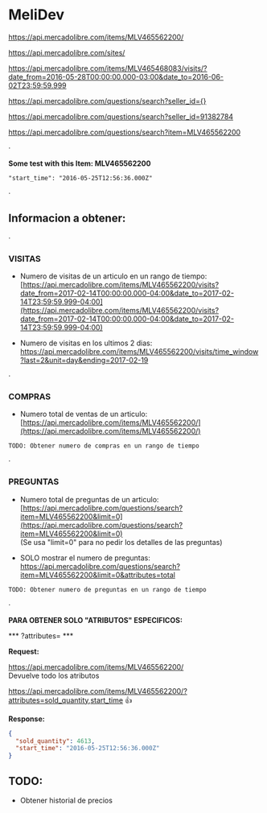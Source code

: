 # MeliDev



https://api.mercadolibre.com/items/MLV465562200/

https://api.mercadolibre.com/sites/

https://api.mercadolibre.com/items/MLV465468083/visits/?date_from=2016-05-28T00:00:00.000-03:00&date_to=2016-06-02T23:59:59.999


https://api.mercadolibre.com/questions/search?seller_id={}

https://api.mercadolibre.com/questions/search?seller_id=91382784

https://api.mercadolibre.com/questions/search?item=MLV465562200

·

**Some test with this Item: MLV465562200**

`"start_time": "2016-05-25T12:56:36.000Z"`

·

## Informacion a obtener:
·

### VISITAS

* Numero de visitas de un articulo en un rango de tiempo:  
[https://api.mercadolibre.com/items/MLV465562200/visits?date_from=2017-02-14T00:00:00.000-04:00&date_to=2017-02-14T23:59:59.999-04:00](https://api.mercadolibre.com/items/MLV465562200/visits?date_from=2017-02-14T00:00:00.000-04:00&date_to=2017-02-14T23:59:59.999-04:00)


* Numero de visitas en los ultimos 2 dias:  
https://api.mercadolibre.com/items/MLV465562200/visits/time_window?last=2&unit=day&ending=2017-02-19

·
### COMPRAS
* Numero total de ventas de un articulo:  
[https://api.mercadolibre.com/items/MLV465562200/](https://api.mercadolibre.com/items/MLV465562200/)


`TODO: Obtener numero de compras en un rango de tiempo`


·
### PREGUNTAS
* Numero total de preguntas de un articulo:  
[https://api.mercadolibre.com/questions/search?item=MLV465562200&limit=0](https://api.mercadolibre.com/questions/search?item=MLV465562200&limit=0)  
(Se usa "limit=0" para no pedir los detalles de las preguntas)


* SOLO mostrar el numero de preguntas:  
https://api.mercadolibre.com/questions/search?item=MLV465562200&limit=0&attributes=total


`TODO: Obtener numero de preguntas en un rango de tiempo`

·

**PARA OBTENER SOLO "ATRIBUTOS" ESPECIFICOS:**

***	?attributes= ***

**Request:**

https://api.mercadolibre.com/items/MLV465562200/  
Devuelve todo los atributos

https://api.mercadolibre.com/items/MLV465562200/?attributes=sold_quantity,start_time :+1:

**Response:**

```json
{
  "sold_quantity": 4613,
  "start_time": "2016-05-25T12:56:36.000Z"
}
```

## TODO:

* Obtener historial de precios
